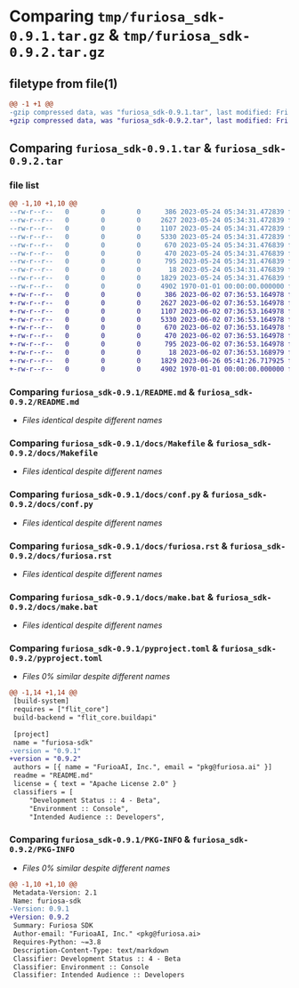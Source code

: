 # Comparing `tmp/furiosa_sdk-0.9.1.tar.gz` & `tmp/furiosa_sdk-0.9.2.tar.gz`

## filetype from file(1)

```diff
@@ -1 +1 @@
-gzip compressed data, was "furiosa_sdk-0.9.1.tar", last modified: Fri Jan  1 00:00:00 2016, max compression
+gzip compressed data, was "furiosa_sdk-0.9.2.tar", last modified: Fri Jan  1 00:00:00 2016, max compression
```

## Comparing `furiosa_sdk-0.9.1.tar` & `furiosa_sdk-0.9.2.tar`

### file list

```diff
@@ -1,10 +1,10 @@
--rw-r--r--   0        0        0      386 2023-05-24 05:34:31.472839 furiosa_sdk-0.9.1/Makefile
--rw-r--r--   0        0        0     2627 2023-05-24 05:34:31.472839 furiosa_sdk-0.9.1/README.md
--rw-r--r--   0        0        0     1107 2023-05-24 05:34:31.472839 furiosa_sdk-0.9.1/docs/Makefile
--rw-r--r--   0        0        0     5330 2023-05-24 05:34:31.472839 furiosa_sdk-0.9.1/docs/conf.py
--rw-r--r--   0        0        0      670 2023-05-24 05:34:31.476839 furiosa_sdk-0.9.1/docs/furiosa.rst
--rw-r--r--   0        0        0      470 2023-05-24 05:34:31.476839 furiosa_sdk-0.9.1/docs/index.rst
--rw-r--r--   0        0        0      795 2023-05-24 05:34:31.476839 furiosa_sdk-0.9.1/docs/make.bat
--rw-r--r--   0        0        0       18 2023-05-24 05:34:31.476839 furiosa_sdk-0.9.1/furiosa/sdk/__init__.py
--rw-r--r--   0        0        0     1829 2023-05-24 05:34:31.476839 furiosa_sdk-0.9.1/pyproject.toml
--rw-r--r--   0        0        0     4902 1970-01-01 00:00:00.000000 furiosa_sdk-0.9.1/PKG-INFO
+-rw-r--r--   0        0        0      386 2023-06-02 07:36:53.164978 furiosa_sdk-0.9.2/Makefile
+-rw-r--r--   0        0        0     2627 2023-06-02 07:36:53.164978 furiosa_sdk-0.9.2/README.md
+-rw-r--r--   0        0        0     1107 2023-06-02 07:36:53.164978 furiosa_sdk-0.9.2/docs/Makefile
+-rw-r--r--   0        0        0     5330 2023-06-02 07:36:53.164978 furiosa_sdk-0.9.2/docs/conf.py
+-rw-r--r--   0        0        0      670 2023-06-02 07:36:53.164978 furiosa_sdk-0.9.2/docs/furiosa.rst
+-rw-r--r--   0        0        0      470 2023-06-02 07:36:53.164978 furiosa_sdk-0.9.2/docs/index.rst
+-rw-r--r--   0        0        0      795 2023-06-02 07:36:53.164978 furiosa_sdk-0.9.2/docs/make.bat
+-rw-r--r--   0        0        0       18 2023-06-02 07:36:53.168979 furiosa_sdk-0.9.2/furiosa/sdk/__init__.py
+-rw-r--r--   0        0        0     1829 2023-06-26 05:41:26.717925 furiosa_sdk-0.9.2/pyproject.toml
+-rw-r--r--   0        0        0     4902 1970-01-01 00:00:00.000000 furiosa_sdk-0.9.2/PKG-INFO
```

### Comparing `furiosa_sdk-0.9.1/README.md` & `furiosa_sdk-0.9.2/README.md`

 * *Files identical despite different names*

### Comparing `furiosa_sdk-0.9.1/docs/Makefile` & `furiosa_sdk-0.9.2/docs/Makefile`

 * *Files identical despite different names*

### Comparing `furiosa_sdk-0.9.1/docs/conf.py` & `furiosa_sdk-0.9.2/docs/conf.py`

 * *Files identical despite different names*

### Comparing `furiosa_sdk-0.9.1/docs/furiosa.rst` & `furiosa_sdk-0.9.2/docs/furiosa.rst`

 * *Files identical despite different names*

### Comparing `furiosa_sdk-0.9.1/docs/make.bat` & `furiosa_sdk-0.9.2/docs/make.bat`

 * *Files identical despite different names*

### Comparing `furiosa_sdk-0.9.1/pyproject.toml` & `furiosa_sdk-0.9.2/pyproject.toml`

 * *Files 0% similar despite different names*

```diff
@@ -1,14 +1,14 @@
 [build-system]
 requires = ["flit_core"]
 build-backend = "flit_core.buildapi"
 
 [project]
 name = "furiosa-sdk"
-version = "0.9.1"
+version = "0.9.2"
 authors = [{ name = "FurioaAI, Inc.", email = "pkg@furiosa.ai" }]
 readme = "README.md"
 license = { text = "Apache License 2.0" }
 classifiers = [
     "Development Status :: 4 - Beta",
     "Environment :: Console",
     "Intended Audience :: Developers",
```

### Comparing `furiosa_sdk-0.9.1/PKG-INFO` & `furiosa_sdk-0.9.2/PKG-INFO`

 * *Files 0% similar despite different names*

```diff
@@ -1,10 +1,10 @@
 Metadata-Version: 2.1
 Name: furiosa-sdk
-Version: 0.9.1
+Version: 0.9.2
 Summary: Furiosa SDK
 Author-email: "FurioaAI, Inc." <pkg@furiosa.ai>
 Requires-Python: ~=3.8
 Description-Content-Type: text/markdown
 Classifier: Development Status :: 4 - Beta
 Classifier: Environment :: Console
 Classifier: Intended Audience :: Developers
```

